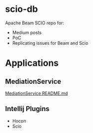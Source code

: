 # scio-db
Apache Beam SCIO repo for:
- Medium posts
- PoC
- Replicating issues for Beam and Scio

# Applications
## MediationService
[MediationService README.md](src/main/scala/com.db.myproject/mediation/README.md)


## Intellij Plugins
- Hocon
- Scio

